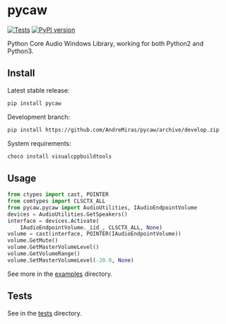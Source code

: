 # pycaw

[![Tests](https://github.com/AndreMiras/pycaw/actions/workflows/tests.yml/badge.svg)](https://github.com/AndreMiras/pycaw/actions/workflows/tests.yml)
[![PyPI version](https://badge.fury.io/py/pycaw.svg)](https://badge.fury.io/py/pycaw)

Python Core Audio Windows Library, working for both Python2 and Python3.

## Install

Latest stable release:
```bash
pip install pycaw
```

Development branch:
```bash
pip install https://github.com/AndreMiras/pycaw/archive/develop.zip
```

System requirements:
```bash
choco install visualcppbuildtools
```

## Usage

```Python
from ctypes import cast, POINTER
from comtypes import CLSCTX_ALL
from pycaw.pycaw import AudioUtilities, IAudioEndpointVolume
devices = AudioUtilities.GetSpeakers()
interface = devices.Activate(
    IAudioEndpointVolume._iid_, CLSCTX_ALL, None)
volume = cast(interface, POINTER(IAudioEndpointVolume))
volume.GetMute()
volume.GetMasterVolumeLevel()
volume.GetVolumeRange()
volume.SetMasterVolumeLevel(-20.0, None)
```

See more in the [examples](examples/) directory.

## Tests

See in the [tests](tests/) directory.
